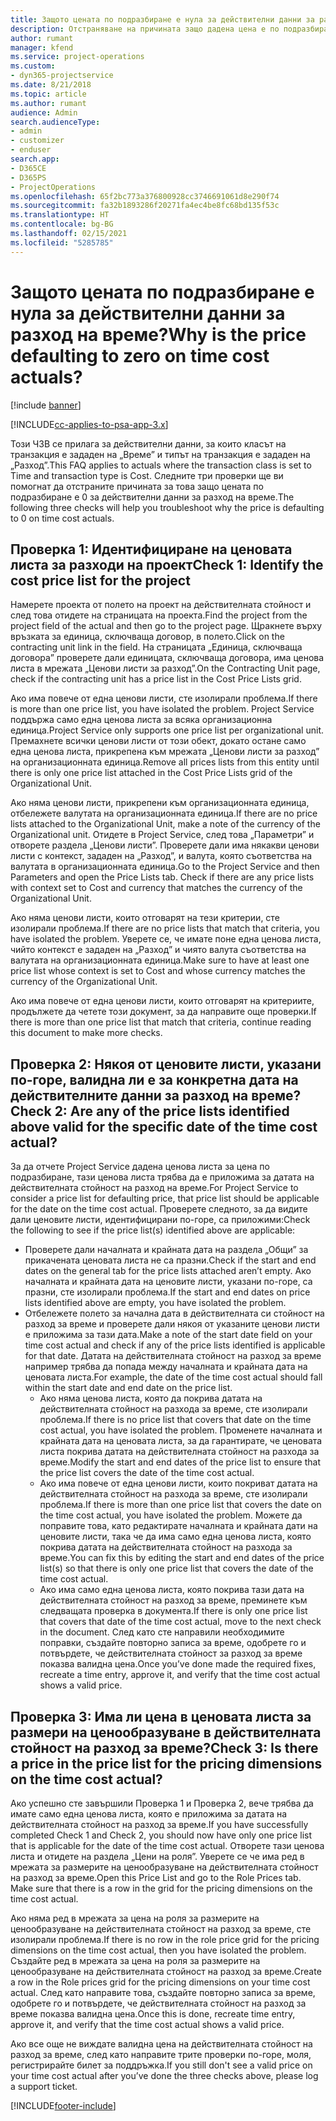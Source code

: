 ```yaml
---
title: Защото цената по подразбиране е нула за действителни данни за разход на време?
description: Отстраняване на причината защо дадена цена е по подразбиране 0 в действителни данни за разход на време.
author: rumant
manager: kfend
ms.service: project-operations
ms.custom:
- dyn365-projectservice
ms.date: 8/21/2018
ms.topic: article
ms.author: rumant
audience: Admin
search.audienceType:
- admin
- customizer
- enduser
search.app:
- D365CE
- D365PS
- ProjectOperations
ms.openlocfilehash: 65f2bc773a376800928cc3746691061d8e290f74
ms.sourcegitcommit: fa32b1893286f20271fa4ec4be8fc68bd135f53c
ms.translationtype: HT
ms.contentlocale: bg-BG
ms.lasthandoff: 02/15/2021
ms.locfileid: "5285785"
---
```

# <a name="why-is-the-price-defaulting-to-zero-on-time-cost-actuals"></a><span data-ttu-id="bf239-103">Защото цената по подразбиране е нула за действителни данни за разход на време?</span><span class="sxs-lookup"><span data-stu-id="bf239-103">Why is the price defaulting to zero on time cost actuals?</span></span>

[!include [banner](../includes/psa-now-project-operations.md)]

[!INCLUDE[cc-applies-to-psa-app-3.x](../includes/cc-applies-to-psa-app-3x.md)]

<span data-ttu-id="bf239-104">Този ЧЗВ се прилага за действителни данни, за които класът на транзакция е зададен на „Време” и типът на транзакция е зададен на „Разход”.</span><span class="sxs-lookup"><span data-stu-id="bf239-104">This FAQ applies to actuals where the transaction class is set to Time and transaction type is Cost.</span></span> <span data-ttu-id="bf239-105">Следните три проверки ще ви помогнат да отстраните причината за това защо цената по подразбиране е 0 за действителни данни за разход на време.</span><span class="sxs-lookup"><span data-stu-id="bf239-105">The following three checks will help you troubleshoot why the price is defaulting to 0 on time cost actuals.</span></span>
 
## <a name="check-1-identify-the-cost-price-list-for-the-project"></a><span data-ttu-id="bf239-106">Проверка 1: Идентифициране на ценовата листа за разходи на проект</span><span class="sxs-lookup"><span data-stu-id="bf239-106">Check 1: Identify the cost price list for the project</span></span>

<span data-ttu-id="bf239-107">Намерете проекта от полето на проект на действителната стойност и след това отидете на страницата на проекта.</span><span class="sxs-lookup"><span data-stu-id="bf239-107">Find the project from the project field of the actual and then go to the project page.</span></span> <span data-ttu-id="bf239-108">Щракнете върху връзката за единица, сключваща договор, в полето.</span><span class="sxs-lookup"><span data-stu-id="bf239-108">Click on the contracting unit link in the field.</span></span> <span data-ttu-id="bf239-109">На страницата „Единица, сключваща договора” проверете дали единицата, сключваща договора, има ценова листа в мрежата „Ценови листи за разход”.</span><span class="sxs-lookup"><span data-stu-id="bf239-109">On the Contracting Unit page, check if the contracting unit has a price list in the Cost Price Lists grid.</span></span>

<span data-ttu-id="bf239-110">Ако има повече от една ценови листи, сте изолирали проблема.</span><span class="sxs-lookup"><span data-stu-id="bf239-110">If there is more than one price list, you have isolated the problem.</span></span> <span data-ttu-id="bf239-111">Project Service поддържа само една ценова листа за всяка организационна единица.</span><span class="sxs-lookup"><span data-stu-id="bf239-111">Project Service only supports one price list per organizational unit.</span></span> <span data-ttu-id="bf239-112">Премахнете всички ценови листи от този обект, докато остане само една ценова листа, прикрепена към мрежата „Ценови листи за разход” на организационната единица.</span><span class="sxs-lookup"><span data-stu-id="bf239-112">Remove all prices lists from this entity until there is only one price list attached in the Cost Price Lists grid of the Organizational Unit.</span></span>

<span data-ttu-id="bf239-113">Ако няма ценови листи, прикрепени към организационната единица, отбележете валутата на организационната единица.</span><span class="sxs-lookup"><span data-stu-id="bf239-113">If there are no price lists attached to the Organizational Unit, make a note of the currency of the Organizational unit.</span></span> <span data-ttu-id="bf239-114">Отидете в Project Service, след това „Параметри” и отворете раздела „Ценови листи”. Проверете дали има някакви ценови листи с контекст, зададен на „Разход”, и валута, която съответства на валутата в организационната единица.</span><span class="sxs-lookup"><span data-stu-id="bf239-114">Go to the Project Service and then Parameters and open the Price Lists tab. Check if there are any price lists with context set to Cost and currency that matches the currency of the Organizational Unit.</span></span>
 
<span data-ttu-id="bf239-115">Ако няма ценови листи, които отговарят на тези критерии, сте изолирали проблема.</span><span class="sxs-lookup"><span data-stu-id="bf239-115">If there are no price lists that match that criteria, you have isolated the problem.</span></span> <span data-ttu-id="bf239-116">Уверете се, че имате поне една ценова листа, чийто контекст е зададен на „Разход” и чиято валута съответства на валутата на организационната единица.</span><span class="sxs-lookup"><span data-stu-id="bf239-116">Make sure to have at least one price list whose context is set to Cost and whose currency matches the currency of the Organizational Unit.</span></span>

<span data-ttu-id="bf239-117">Ако има повече от една ценови листи, които отговарят на критериите, продължете да четете този документ, за да направите още проверки.</span><span class="sxs-lookup"><span data-stu-id="bf239-117">If there is more than one price list that match that criteria, continue reading this document to make more checks.</span></span>

## <a name="check-2-are-any-of-the-price-lists-identified-above-valid-for-the-specific-date-of-the-time-cost-actual"></a><span data-ttu-id="bf239-118">Проверка 2: Някоя от ценовите листи, указани по-горе, валидна ли е за конкретна дата на действителните данни за разход на време?</span><span class="sxs-lookup"><span data-stu-id="bf239-118">Check 2: Are any of the price lists identified above valid for the specific date of the time cost actual?</span></span>

<span data-ttu-id="bf239-119">За да отчете Project Service дадена ценова листа за цена по подразбиране, тази ценова листа трябва да е приложима за датата на действителната стойност на разход на време.</span><span class="sxs-lookup"><span data-stu-id="bf239-119">For Project Service to consider a price list for defaulting price, that price list should be applicable for the date on the time cost actual.</span></span> <span data-ttu-id="bf239-120">Проверете следното, за да видите дали ценовите листи, идентифицирани по-горе, са приложими:</span><span class="sxs-lookup"><span data-stu-id="bf239-120">Check the following to see if the price list(s) identified above are applicable:</span></span>

- <span data-ttu-id="bf239-121">Проверете дали началната и крайната дата на раздела „Общи” за прикачената ценовата листа не са празни.</span><span class="sxs-lookup"><span data-stu-id="bf239-121">Check if the start and end dates on the general tab for the price lists attached aren’t empty.</span></span> <span data-ttu-id="bf239-122">Ако началната и крайната дата на ценовите листи, указани по-горе, са празни, сте изолирали проблема.</span><span class="sxs-lookup"><span data-stu-id="bf239-122">If the start and end dates on price lists identified above are empty, you have isolated the problem.</span></span> 
- <span data-ttu-id="bf239-123">Отбележете полето за начална дата в действителната си стойност на разход за време и проверете дали някоя от указаните ценови листи е приложима за тази дата.</span><span class="sxs-lookup"><span data-stu-id="bf239-123">Make a note of the start date field on your time cost actual and check if any of the price lists identified is applicable for that date.</span></span> <span data-ttu-id="bf239-124">Датата на действителната стойност на разход за време например трябва да попада между началната и крайната дата на ценовата листа.</span><span class="sxs-lookup"><span data-stu-id="bf239-124">For example, the date of the time cost actual should fall within the start date and end date on the price list.</span></span> 
    - <span data-ttu-id="bf239-125">Ако няма ценова листа, която да покрива датата на действителната стойност на разхода за време, сте изолирали проблема.</span><span class="sxs-lookup"><span data-stu-id="bf239-125">If there is no price list that covers that date on the time cost actual, you have isolated the problem.</span></span> <span data-ttu-id="bf239-126">Променете началната и крайната дата на ценовата листа, за да гарантирате, че ценовата листа покрива датата на действителната стойност на разхода за време.</span><span class="sxs-lookup"><span data-stu-id="bf239-126">Modify the start and end dates of the price list to ensure that the price list covers the date of the time cost actual.</span></span> 
    - <span data-ttu-id="bf239-127">Ако има повече от една ценови листи, които покриват датата на действителната стойност на разхода за време, сте изолирали проблема.</span><span class="sxs-lookup"><span data-stu-id="bf239-127">If there is more than one price list that covers the date on the time cost actual, you have isolated the problem.</span></span> <span data-ttu-id="bf239-128">Можете да поправите това, като редактирате началната и крайната дати на ценовите листи, така че да има само една ценова листа, която покрива датата на действителната стойност на разхода за време.</span><span class="sxs-lookup"><span data-stu-id="bf239-128">You can fix this by editing the start and end dates of the price list(s) so that there is only one price list that covers the date of the time cost actual.</span></span> 
    - <span data-ttu-id="bf239-129">Ако има само една ценова листа, която покрива тази дата на действителната стойност на разход за време, преминете към следващата проверка в документа.</span><span class="sxs-lookup"><span data-stu-id="bf239-129">If there is only one price list that covers that date of the time cost actual, move to the next check in the document.</span></span>
<span data-ttu-id="bf239-130">След като сте направили необходимите поправки, създайте повторно записа за време, одобрете го и потвърдете, че действителната стойност за разход за време показва валидна цена.</span><span class="sxs-lookup"><span data-stu-id="bf239-130">Once you’ve done made the required fixes, recreate a time entry, approve it, and verify that the time cost actual shows a valid price.</span></span>

## <a name="check-3-is-there-a-price-in-the-price-list-for-the-pricing-dimensions-on-the-time-cost-actual"></a><span data-ttu-id="bf239-131">Проверка 3: Има ли цена в ценовата листа за размери на ценообразуване в действителната стойност на разход за време?</span><span class="sxs-lookup"><span data-stu-id="bf239-131">Check 3: Is there a price in the price list for the pricing dimensions on the time cost actual?</span></span>

<span data-ttu-id="bf239-132">Ако успешно сте завършили Проверка 1 и Проверка 2, вече трябва да имате само една ценова листа, която е приложима за датата на действителната стойност на разход за време.</span><span class="sxs-lookup"><span data-stu-id="bf239-132">If you have successfully completed Check 1 and Check 2, you should now have only one price list that is applicable for the date of the time cost actual.</span></span> <span data-ttu-id="bf239-133">Отворете тази ценова листа и отидете на раздела „Цени на роля”. Уверете се че има ред в мрежата за размерите на ценообразуване на действителната стойност на разход за време.</span><span class="sxs-lookup"><span data-stu-id="bf239-133">Open this Price List and go to the Role Prices tab. Make sure that there is a row in the grid for the pricing dimensions on the time cost actual.</span></span>

<span data-ttu-id="bf239-134">Ако няма ред в мрежата за цена на роля за размерите на ценообразуване на действителната стойност на разход за време, сте изолирали проблема.</span><span class="sxs-lookup"><span data-stu-id="bf239-134">If there is no row in the role price grid for the pricing dimensions on the time cost actual, then you have isolated the problem.</span></span> <span data-ttu-id="bf239-135">Създайте ред в мрежата за цена на роля за размерите на ценообразуване на действителната стойност на разход за време.</span><span class="sxs-lookup"><span data-stu-id="bf239-135">Create a row in the Role prices grid for the pricing dimensions on your time cost actual.</span></span> <span data-ttu-id="bf239-136">След като направите това, създайте повторно записа за време, одобрете го и потвърдете, че действителната стойност на разход за време показва валидна цена.</span><span class="sxs-lookup"><span data-stu-id="bf239-136">Once this is done, recreate time entry, approve it, and verify that the time cost actual shows a valid price.</span></span>
 
<span data-ttu-id="bf239-137">Ако все още не виждате валидна цена на действителната стойност на разход за време, след като направите трите проверки по-горе, моля, регистрирайте билет за поддръжка.</span><span class="sxs-lookup"><span data-stu-id="bf239-137">If you still don't see a valid price on your time cost actual after you’ve done the three checks above, please log a support ticket.</span></span>





[!INCLUDE[footer-include](../includes/footer-banner.md)]